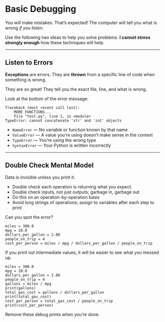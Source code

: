 # Basic Debugging

You _will_ make mistakes. That’s expected! The computer will tell you what is wrong _if you listen._

Use the following two ideas to help you solve problems. **I cannot stress strongly enough** how these techniques will help.

------

## Listen to Errors

**Exceptions** are errors. They are **thrown** from a specific line of code when something is wrong.

They are so great! They tell you the exact file, line, and what is wrong.

Look at the _bottom_ of the error message:

    Traceback (most recent call last):
        MORE FUNCTIONS...
        File "test.py", line 1, in <module>
    TypeError: cannot concatenate 'str' and 'int' objects

* `NameError` — No variable or function known by that name
* `ValueError` — A value you’re using doesn’t make sense in the context
* `TypeError` — You’re using the wrong type
* `SyntaxError` — Your Python is written incorrectly

------

## Double Check Mental Model

Data is invisible unless you print it.

* Double check each operation is returning what you expect.
* Double check inputs, not just outputs; garbage in, garbage out
* Do this on an operation-by-operation basis
* Avoid long strings of operations; assign to variables after each step to print

Can you spot the error?

    miles = 300.0
    mpg = 28.0
    dollars_per_gallon = 2.80
    people_on_trip = 4
    cost_per_person = miles / mpg / dollars_per_gallon / people_on_trip

If you print out intermediate values, it will be easier to see what you messed up.

    miles = 300.0
    mpg = 28.0
    dollars_per_gallon = 2.80
    people_on_trip = 4
    gallons = miles / mpg
    print(gallons)
    total_gas_cost = gallons / dollars_per_gallon
    print(total_gas_cost)
    cost_per_person = total_gas_cost / people_on_trip
    print(cost_per_person)

Remove these debug prints when you’re done.